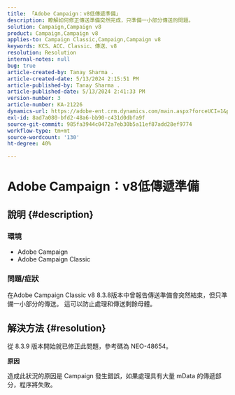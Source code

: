 ```yaml
---
title: 「Adobe Campaign：v8低傳遞準備」
description: 瞭解如何修正傳送準備突然完成，只準備一小部分傳送的問題。
solution: Campaign,Campaign v8
product: Campaign,Campaign v8
applies-to: Campaign Classic,Campaign,Campaign v8
keywords: KCS、ACC、Classic、傳送、v8
resolution: Resolution
internal-notes: null
bug: true
article-created-by: Tanay Sharma .
article-created-date: 5/13/2024 2:15:51 PM
article-published-by: Tanay Sharma .
article-published-date: 5/13/2024 2:41:33 PM
version-number: 3
article-number: KA-21226
dynamics-url: https://adobe-ent.crm.dynamics.com/main.aspx?forceUCI=1&pagetype=entityrecord&etn=knowledgearticle&id=c1e55a47-3311-ef11-9f8a-6045bd02b206
exl-id: 8ad7a080-bfd2-48a6-bb90-c431d0dbfa9f
source-git-commit: 985fa3944c0472a7eb30b5a11ef87add28ef9774
workflow-type: tm+mt
source-wordcount: '130'
ht-degree: 40%

---
```


# Adobe Campaign：v8低傳遞準備

## 說明 {#description}


### 環境

- Adobe Campaign
- Adobe Campaign Classic


### 問題/症狀

在Adobe Campaign Classic v8 8.3.8版本中曾報告傳送準備會突然結束，但只準備一小部分的傳送。 這可以防止處理和傳送剩餘母體。


## 解決方法 {#resolution}


從 8.3.9 版本開始就已修正此問題，參考碼為 NEO-48654。

<b>原因</b>

造成此狀況的原因是 Campaign 發生錯誤，如果處理具有大量 mData 的傳遞部分，程序將失敗。
